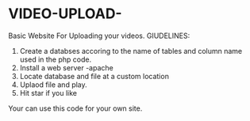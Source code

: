 # VIDEO-UPLOAD-
Basic Website For Uploading your videos. 
GIUDELINES:
1. Create a databses accoring to the name of tables and column name used in the php code.
2. Install a web server -apache
3. Locate database and file at a custom location
4. Uplaod file and play.
5. Hit star if you like

Your can use this code for your own site.
